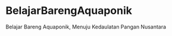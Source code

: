 BelajarBarengAquaponik
======================

Belajar Bareng Aquaponik, Menuju Kedaulatan Pangan Nusantara
